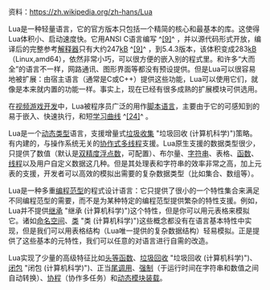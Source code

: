 资料：https://zh.wikipedia.org/zh-hans/Lua

Lua是一种轻量语言，它的官方版本只包括一个精简的核心和最基本的库。这使得Lua体积小、启动速度快。它用ANSI C语言编写 ^[[9]](https://zh.wikipedia.org/zh-hans/Lua#cite_note-luaabout-9)^ ，并以源代码形式开放，编译后的完整参考[解释器](https://zh.wikipedia.org/wiki/%E8%A7%A3%E9%87%8A%E5%99%A8 "解释器")只有大约247[kB](https://zh.wikipedia.org/wiki/%E5%8D%83%E5%AD%97%E8%8A%82 "千字节") ^[[9]](https://zh.wikipedia.org/zh-hans/Lua#cite_note-luaabout-9)^ ，到5.4.3版本，该体积变成283[kB](https://zh.wikipedia.org/wiki/%E5%8D%83%E5%AD%97%E8%8A%82 "千字节")（Linux,amd64），依然非常小巧，可以很方便的嵌入别的程式里。和许多“大而全”的语言不一样，网路通讯、图形界面等都没有预设提供。但是Lua可以很容易地被扩展：由宿主语言（通常是C或C++）提供这些功能，Lua可以使用它们，就像是本来就内置的功能一样。事实上，现在已经有很多成熟的扩展模块可供选用。

在[视频游戏开发](https://zh.wikipedia.org/wiki/%E6%B8%B8%E6%88%8F%E5%88%B6%E4%BD%9C "游戏制作")中，Lua被程序员广泛的用作[脚本语言](https://zh.wikipedia.org/wiki/%E8%84%9A%E6%9C%AC%E8%AF%AD%E8%A8%80 "脚本语言")，主要由于它的可感知到的易于嵌入、快速执行，和短[学习曲线](https://zh.wikipedia.org/wiki/%E5%AD%B8%E7%BF%92%E6%9B%B2%E7%B7%9A "学习曲线") ^[[24]](https://zh.wikipedia.org/zh-hans/Lua#cite_note-24)^ 。

Lua是一个[动态类型](https://zh.wikipedia.org/wiki/%E5%8A%A8%E6%80%81%E7%B1%BB%E5%9E%8B "动态类型")语言，支援增量式[垃圾收集](https://zh.wikipedia.org/wiki/%E5%9E%83%E5%9C%BE%E5%9B%9E%E6%94%B6_(%E8%A8%88%E7%AE%97%E6%A9%9F%E7%A7%91%E5%AD%B8)) "垃圾回收 (计算机科学)")策略。有内建的，与操作系统无关的[协作式多线程](https://zh.wikipedia.org/wiki/%E5%8D%8F%E7%A8%8B "协程")支援。Lua原生支援的数据类型很少，只提供了数值（默认是[双精度浮点数](https://zh.wikipedia.org/wiki/%E6%B5%AE%E9%BB%9E%E6%95%B8 "浮点数")，可配置）、布尔量、[字符串](https://zh.wikipedia.org/wiki/%E5%AD%97%E7%AC%A6%E4%B8%B2 "字符串")、表格、[函数](https://zh.wikipedia.org/wiki/%E5%AD%90%E7%A8%8B%E5%BA%8F "子程序")、[线程](https://zh.wikipedia.org/wiki/%E7%BA%BF%E7%A8%8B "线程")以及用户自定义数据这几种。但是其处理表和字符串的效率非常之高，加上元表的支援，开发者可以高效的模拟出需要的复杂数据类型（比如集合、数组等）。


Lua是一种多重[编程范型](https://zh.wikipedia.org/wiki/%E7%BC%96%E7%A8%8B%E8%8C%83%E5%9E%8B "编程范型")的程式设计语言：它只提供了很小的一个特性集合来满足不同编程范型的需要，而不是为某种特定的编程范型提供繁杂的特性支援。例如，Lua并不提供[继承](https://zh.wikipedia.org/wiki/%E7%BB%A7%E6%89%BF_(%E8%AE%A1%E7%AE%97%E6%9C%BA%E7%A7%91%E5%AD%A6)) "继承 (计算机科学)")这个特性，但是你可以用元表格来模拟它。诸如[命名空间](https://zh.wikipedia.org/wiki/%E5%91%BD%E5%90%8D%E7%A9%BA%E9%97%B4 "命名空间")、[类](https://zh.wikipedia.org/wiki/%E7%B1%BB_(%E8%AE%A1%E7%AE%97%E6%9C%BA%E7%A7%91%E5%AD%A6)) "类 (计算机科学)")这些概念都没有在语言基本特性中实现，但是我们可以用表格结构（Lua唯一提供的复杂数据结构）轻易模拟。正是提供了这些基本的元特性，我们可以任意的对语言进行自需的改造。

Lua实现了少量的高级特征比如[头等函数](https://zh.wikipedia.org/wiki/%E5%A4%B4%E7%AD%89%E5%87%BD%E6%95%B0 "头等函数")、[垃圾回收](https://zh.wikipedia.org/wiki/%E5%9E%83%E5%9C%BE%E5%9B%9E%E6%94%B6_(%E8%A8%88%E7%AE%97%E6%A9%9F%E7%A7%91%E5%AD%B8)) "垃圾回收 (计算机科学)")、[闭包](https://zh.wikipedia.org/wiki/%E9%97%AD%E5%8C%85_(%E8%AE%A1%E7%AE%97%E6%9C%BA%E7%A7%91%E5%AD%A6)) "闭包 (计算机科学)")、正当[尾调用](https://zh.wikipedia.org/wiki/%E5%B0%BE%E8%B0%83%E7%94%A8 "尾调用")、[强制](https://zh.wikipedia.org/wiki/%E7%B1%BB%E5%9E%8B%E8%BD%AC%E6%8D%A2 "类型转换")（于运行时间在字符串和数值之间自动转换）、[协程](https://zh.wikipedia.org/wiki/%E5%8D%8F%E7%A8%8B "协程")（协作多任务）和[动态模块装载](https://zh.wikipedia.org/wiki/%E5%8B%95%E6%85%8B%E8%A3%9D%E8%BC%89 "动态装载")。
